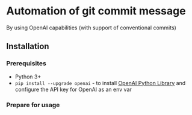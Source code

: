 # Automation of git commit message
By using OpenAI capabilities
(with support of conventional commits)


## Installation

### Prerequisites
- Python 3+
- `pip install --upgrade openai` - to install [OpenAI Python Library](https://github.com/openai/openai-python) and 
configure the API key for OpenAI as an env var 

### Prepare for usage